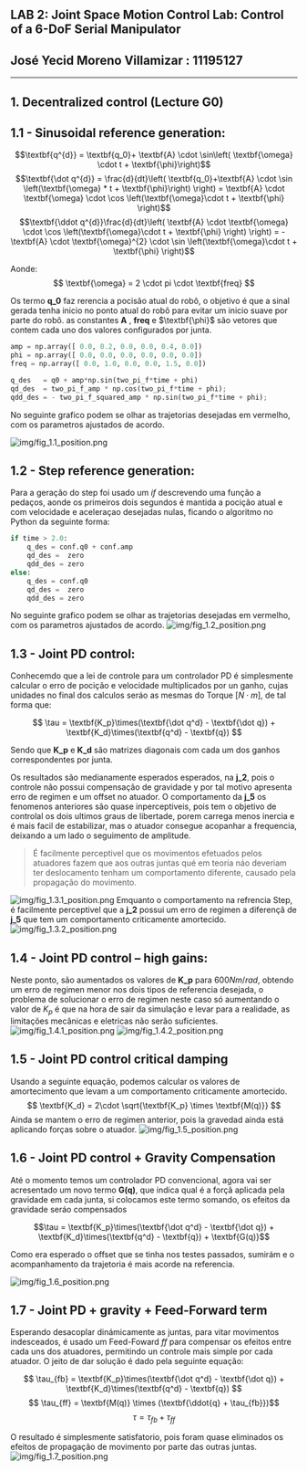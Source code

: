 ## LAB 2: Joint Space Motion Control Lab: Control of a 6-DoF Serial Manipulator
## José Yecid Moreno Villamizar : 11195127
---
## **1. Decentralized control (Lecture G0)**
## 1.1 - Sinusoidal reference generation:

$$\textbf{q^{d}} =  \textbf{q_0}+ \textbf{A} \cdot \sin\left( \textbf{\omega} \cdot t + \textbf{\phi}\right)$$
$$\textbf{\dot q^{d}} = \frac{d}{dt}\left(
    \textbf{q_0}+\textbf{A} \cdot \sin \left(\textbf{\omega} * t  + \textbf{\phi}\right)
    \right) = 
\textbf{A} \cdot \textbf{\omega} \cdot  \cos \left(\textbf{\omega}\cdot t + \textbf{\phi} \right)$$
$$\textbf{\ddot q^{d}}\frac{d}{dt}\left(
    \textbf{A} \cdot \textbf{\omega} \cdot  \cos \left(\textbf{\omega}\cdot t  + \textbf{\phi} \right)
    \right) = 
-\textbf{A} \cdot \textbf{\omega}^{2} \cdot  \sin \left(\textbf{\omega}\cdot t  + \textbf{\phi} \right)$$

Aonde:
$$ \textbf{\omega} = 2 \cdot pi \cdot \textbf{freq} $$

Os termo $\textbf{q_0}$ faz rerencia a pocisão atual do robô, o objetivo é que a sinal gerada tenha inicio no ponto atual do robô para evitar um inicio suave por parte do robô. as constantes $\textbf{A}$ , $\textbf{freq}$ e $\textbf{\phi}$ são vetores que contem cada uno dos valores configurados por junta.

```Python
amp = np.array([ 0.0, 0.2, 0.0, 0.0, 0.4, 0.0])  
phi = np.array([ 0.0, 0.0, 0.0, 0.0, 0.0, 0.0])    
freq = np.array([ 0.0, 1.0, 0.0, 0.0, 1.5, 0.0]) 

q_des   = q0 + amp*np.sin(two_pi_f*time + phi)
qd_des  = two_pi_f_amp * np.cos(two_pi_f*time + phi);
qdd_des = - two_pi_f_squared_amp * np.sin(two_pi_f*time + phi);
```
No seguinte grafico podem se olhar as trajetorias desejadas em vermelho, com os parametros ajustados de acordo.

![img/fig_1.1_position.png](img/fig_1.1_position.png)

## 1.2 - Step reference generation:

Para a geração do step foi usado um *if* descrevendo uma função a pedaços, aonde os primeiros dois segundos é mantida a pocição atual e com velocidade e aceleraçao desejadas nulas, ficando o algoritmo no Python da seguinte forma:

```Python
if time > 2.0:
    q_des = conf.q0 + conf.amp
    qd_des =  zero
    qdd_des = zero
else:
    q_des = conf.q0
    qd_des =  zero
    qdd_des = zero
```

No seguinte grafico podem se olhar as trajetorias desejadas em vermelho, com os parametros ajustados de acordo.
![img/fig_1.2_position.png](img/fig_1.2_position.png)

## 1.3 - Joint PD control:
Conhecemdo que a lei de controle para um controlador PD é simplesmente calcular o erro de pocição e velocidade multiplicados por un ganho, cujas unidades no final dos calculos seráo as mesmas do Torque [$N \cdot m$], de tal forma que:

$$ \tau = \textbf{K_p}\times(\textbf{\dot q^d} - \textbf{\dot q}) +
          \textbf{K_d}\times(\textbf{q^d} - \textbf{q}) $$

Sendo que $\textbf{K_p}$ e $\textbf{K_d}$ são matrizes diagonais com cada um dos ganhos correspondentes por junta.

Os resultados são medianamente esperados esperados, na $\textbf{j_2}$, pois o controle não possui compensação de gravidade y por tal motivo apresenta erro de regimen e um offset no atuador. O comportamento da $\textbf{j_5}$ os fenomenos anteriores são quase inperceptiveis, pois tem o objetivo de controlal os dois ultimos graus de libertade, porem carrega menos inercia e é mais facil de estabilizar, mas o atuador consegue acopanhar a frequencia, deixando a um lado o seguimento de amplitude.
    
> É facilmente perceptivel que os movimentos efetuados pelos atuadores fazem que aos outras juntas qué em teoría náo deveriam ter deslocamento tenham um comportamento diferente, causado pela propagação do movimento.

![img/fig_1.3.1_position.png](img/fig_1.3.1_position.png)
Emquanto o comportamento na refrencia Step, é facilmente perceptivel que a $\textbf{j_2}$ possui um erro de regimen a diferençã de $\textbf{j_5}$ que tem um comportamento criticamente amortecido.
![img/fig_1.3.2_position.png](img/fig_1.3.2_position.png)

## 1.4 - Joint PD control – high gains:
Neste ponto, são aumentados os valores de $\textbf{K_p}$ para  $600 Nm/rad$, obtendo um erro de regimen menor nos dois tipos de referencia desejada, o problema de solucionar o erro de regimen neste caso só aumentando o valor de $K_p$ é que na hora de sair da simulação e levar para a realidade, as limitações mecânicas e eletricas não serão suficientes.
![img/fig_1.4.1_position.png](img/fig_1.4.1_position.png)
![img/fig_1.4.2_position.png](img/fig_1.4.2_position.png)

## 1.5 - Joint PD control critical damping

Usando a seguinte equação, podemos calcular os valores de amortecimento que levam a um comportamento criticamente amortecido.
$$ \textbf{K_d} = 2\cdot \sqrt{\textbf{K_p} \times \textbf{M(q)}} $$
Ainda se mantem o erro de regimen anterior, pois la gravedad ainda está aplicando forças sobre o atuador.
![img/fig_1.5_position.png](img/fig_1.5_position.png)

## 1.6 - Joint PD control + Gravity Compensation
Até o momento temos um controlador PD convencional, agora vai ser acresentado um novo termo $\textbf{G(q)}$, que indica qual é a forçã aplicada pela gravidade em cada junta, si colocamos este termo somando, os efeitos da gravidade seráo compensados

$$\tau = \textbf{K_p}\times(\textbf{\dot q^d} - \textbf{\dot q}) +
          \textbf{K_d}\times(\textbf{q^d} - \textbf{q}) + \textbf{G(q)}$$

Como era esperado o offset que se tinha nos testes passados, sumirám e o acompanhamento da trajetoria é mais acorde na referencia.

![img/fig_1.6_position.png](img/fig_1.6_position.png)

## 1.7 - Joint PD + gravity + Feed-Forward term
Esperando desacoplar dinámicamente as juntas, para vitar movimentos indesceados, é usado um Feed-Foward $\mathit{ff}$ para compensar os efeitos entre cada uns dos atuadores, permitindo un controle mais simple por cada atuador. O jeito de dar solução é dado pela seguinte equação:

$$ \tau_{fb} = \textbf{K_p}\times(\textbf{\dot q^d} - \textbf{\dot q}) +
          \textbf{K_d}\times(\textbf{q^d} - \textbf{q}) $$
$$ \tau_{ff} = \textbf{M(q)} \times (\textbf{\ddot{q} + \tau_{fb}})$$
$$  \tau = \tau_{fb} + \tau_{ff}$$

O resultado é simplesmente satisfatorio, pois foram quase eliminados os efeitos de propagação de movimento por parte das outras juntas.
![img/fig_1.7_position.png](img/fig_1.7_position.png)